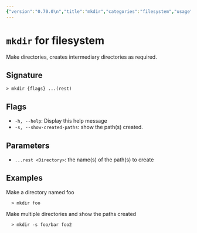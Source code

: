 ```yaml
---
{"version":"0.70.0\n","title":"mkdir","categories":"filesystem","usage":"Make directories, creates intermediary directories as required.\n"}
---
```

<!-- THIS FILE IS GENERATED BY update_book_commands.cjs USING NUSHELL'S HELP COMMANDS.
REFRAIN FROM EDITING IT MANUALLY.-->
# <code>mkdir</code> for filesystem

<div class='command-title'>Make directories, creates intermediary directories as required.</div>

## Signature

```> mkdir {flags} ...(rest)```

## Flags

 * ```-h, --help```: Display this help message
 * ```-s, --show-created-paths```: show the path(s) created.
## Parameters

 * ```...rest <Directory>```: the name(s) of the path(s) to create
## Examples

  Make a directory named foo
```shell
  > mkdir foo
```
  Make multiple directories and show the paths created
```shell
  > mkdir -s foo/bar foo2
```


